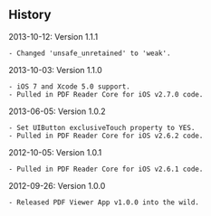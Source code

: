 
## History

2013-10-12: Version 1.1.1

	- Changed 'unsafe_unretained' to 'weak'.

2013-10-03: Version 1.1.0

	- iOS 7 and Xcode 5.0 support.
	- Pulled in PDF Reader Core for iOS v2.7.0 code.

2013-06-05: Version 1.0.2

	- Set UIButton exclusiveTouch property to YES.
	- Pulled in PDF Reader Core for iOS v2.6.2 code.

2012-10-05: Version 1.0.1

	- Pulled in PDF Reader Core for iOS v2.6.1 code.

2012-09-26: Version 1.0.0

	- Released PDF Viewer App v1.0.0 into the wild.

